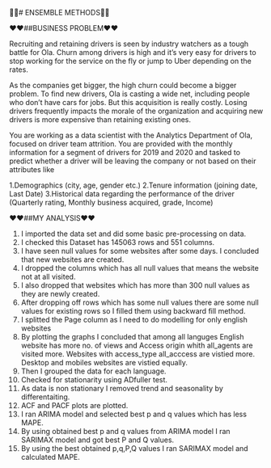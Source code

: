🎈🎈# ENSEMBLE METHODS🎈🎈

❤️❤️##BUSINESS PROBLEM❤️❤️

Recruiting and retaining drivers is seen by industry watchers as a tough battle for Ola. Churn among drivers is high and it’s very easy for drivers to stop working for the service on the fly or jump to Uber depending on the rates.

As the companies get bigger, the high churn could become a bigger problem. To find new drivers, Ola is casting a wide net, including people who don’t have cars for jobs. But this acquisition is really costly. Losing drivers frequently impacts the morale of the organization and acquiring new drivers is more expensive than retaining existing ones.

You are working as a data scientist with the Analytics Department of Ola, focused on driver team attrition. You are provided with the monthly information for a segment of drivers for 2019 and 2020 and tasked to predict whether a driver will be leaving the company or not based on their attributes like

  1.Demographics (city, age, gender etc.)
  2.Tenure information (joining date, Last Date)
  3.Historical data regarding the performance of the driver (Quarterly rating, Monthly business acquired, grade, Income)
  
❤️❤️##MY ANALYSIS❤️❤️

1. I imported the data set and did some basic pre-processing on data.
2. I checked this Dataset has 145063 rows and 551 columns.
3. I have seen null values for some websites after some days. I concluded that new websites are created.
4. I dropped the columns which has all null values that means the website not at all visited.
5. I also dropped that websites which has more than 300 null values as they are newly created.
6. After dropping off rows which has some null values there are some null values for existing rows so I filled them using backward fill method.
7. I splitted the Page column as I need to do modelling for only english websites
8. By plotting the graphs I concluded that among all languges English website has more no. of views and Access origin whith all_agents are visited more. Websites with access_type all_acccess are vistied more. Desktop and mobiles websites are vistied equally.
9. Then I grouped the data for each language.
10. Checked for stationarity using ADfuller test.
11. As data is non stationary I removed trend and seasonality by differentaiting.
12. ACF and PACF plots are plotted.
13. I ran ARIMA model and selected best p and q values which has less MAPE.
14. By using obtained best p and q values from ARIMA model I ran SARIMAX model and got best P and Q values.
15. By using the best obtained p,q,P,Q values I ran SARIMAX model and calculated MAPE.




